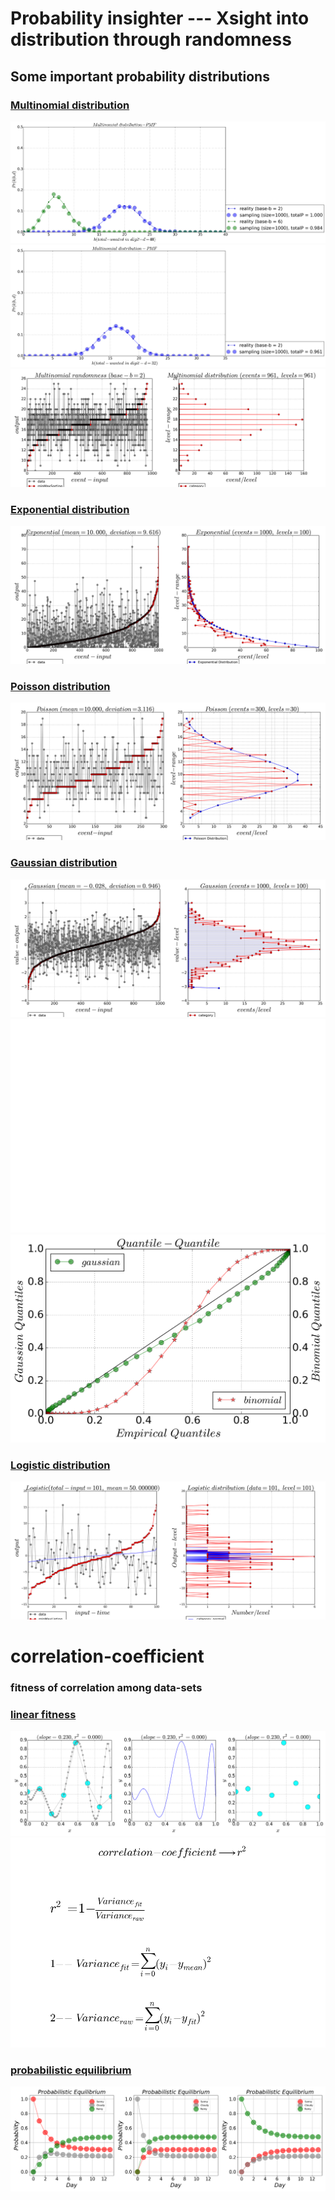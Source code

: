 # Probability insighter --- Xsight into distribution through randomness
## Some important probability distributions

### [Multinomial distribution](https://github.com/alvason/probability-insighter/blob/master/code/multinomial_distribution.ipynb)
![](/figure/multinomial-distribution-sampling-reality-base6.png)
![](/figure/multinomial-distribution-sampling-reality-base2.png)
![](/figure/multinomial-distribution-random_seed_base2.png)

### [Exponential distribution](https://github.com/alvason/probability-insighter/blob/master/code/xponential_random_distribution.ipynb)
![](/figure/exponential-distribution.png)

### [Poisson distribution](https://github.com/alvason/probability-insighter/blob/master/code/poisson_random_distribution.ipynb)
![](/figure/poisson-distribution.png)


### [Gaussian distribution](https://github.com/alvason/probability-insighter/blob/master/code/gaussian_random_distribution.ipynb)
![](/figure/gaussian-distribution.png)
![](/figure/gaussian-distribution-distribution-pmf-cdf.png)
![](/figure/gaussian-distribution-distribution-quantile.png)

### [Logistic distribution](https://github.com/alvason/probability-insighter/blob/master/code/logistic_random_distribution.ipynb)
![](/figure/logistic-distribution.png)

# correlation-coefficient
### fitness of correlation among data-sets
### [linear fitness](https://github.com/alvason/correlation-coefficient/blob/master/code/linear_fitness.ipynb)
![](/figure/linear-fitness-correlation.png)
![](/figure/linear-fitness-equation.png)

### [probabilistic equilibrium](https://github.com/alvason/probability-insighter/blob/master/code/probabilistic_stationary.ipynb)
![](/figure/probabilistic-stationary-equilibrium.png)
